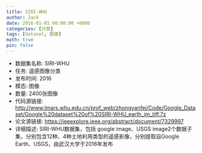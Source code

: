 ```yaml
---
title: SIRI-WHU
author: Zack
date: 2016-01-01 00:00:00 +0800
categories: [分类]
tags: [dataset, 图像]
math: true
pin: false
---
```

- 数据集名称: SIRI-WHU
- 任务: 遥感图像分类
- 发布时间: 2016
- 模态: 图像
- 数量: 2400张图像
- 代码源链接: http://www.lmars.whu.edu.cn/prof_web/zhongyanfei/Code/Google_Dataset/Google%20dataset%20of%20SIRI-WHU_earth_im_tiff.7z
- 论文源链接: https://ieeexplore.ieee.org/abstract/document/7329997
- 详细描述: SIRI-WHU数据集，包括 google image、USGS image2个数据子集，分别包含12种、4种土地利用类型的遥感影像，分别提取自Google Earth、USGS，由武汉大学于2016年发布
